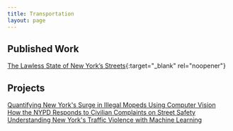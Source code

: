 ```yaml
---
title: Transportation
layout: page
---
```


## Published Work
[The Lawless State of New York’s Streets](https://www.vitalcitynyc.org/articles/the-lawless-state-of-new-yorks-streets){:target="_blank" rel="noopener"}

## Projects
[Quantifying New York's Surge in Illegal Mopeds Using Computer Vision](/posts/moped_detector/)
[How the NYPD Responds to Civilian Complaints on Street Safety](/posts/nyc_311/)
[Understanding New York's Traffic Violence with Machine Learning](/posts/nyc_traffic_ML/)